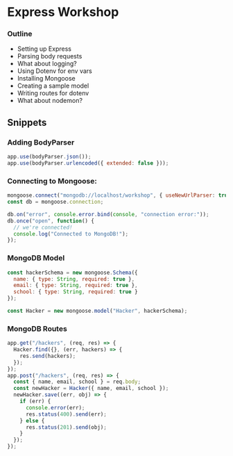 # Express Workshop

### Outline
* Setting up Express
* Parsing body requests
* What about logging?
* Using Dotenv for env vars
* Installing Mongoose
* Creating a sample model
* Writing routes for dotenv
* What about nodemon?


## Snippets

### Adding BodyParser
```javascript
app.use(bodyParser.json());
app.use(bodyParser.urlencoded({ extended: false }));
```


### Connecting to Mongoose:
```javascript
mongoose.connect("mongodb://localhost/workshop", { useNewUrlParser: true });
const db = mongoose.connection;

db.on("error", console.error.bind(console, "connection error:"));
db.once("open", function() {
  // we're connected!
  console.log("Connected to MongoDB!");
});
```

### MongoDB Model
```javascript
const hackerSchema = new mongoose.Schema({
  name: { type: String, required: true },
  email: { type: String, required: true },
  school: { type: String, required: true }
});

const Hacker = new mongoose.model("Hacker", hackerSchema);

```

### MongoDB Routes
```javascript
app.get("/hackers", (req, res) => {
  Hacker.find({}, (err, hackers) => {
    res.send(hackers);
  });
});
app.post("/hackers", (req, res) => {
  const { name, email, school } = req.body;
  const newHacker = Hacker({ name, email, school });
  newHacker.save((err, obj) => {
    if (err) {
      console.error(err);
      res.status(400).send(err);
    } else {
      res.status(201).send(obj);
    }
  });
});
```
